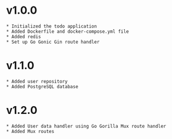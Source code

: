 # v1.0.0
    * Initialized the todo application
    * Added Dockerfile and docker-compose.yml file
    * Added redis
    * Set up Go Gonic Gin route handler
# v1.1.0
    * Added user repository
    * Added PostgreSQL database
# v1.2.0
    * Added User data handler using Go Gorilla Mux route handler
    * Added Mux routes
